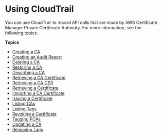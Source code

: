 # Using CloudTrail<a name="PcaCtIntro"></a>

You can use CloudTrail to record API calls that are made by AWS Certificate Manager Private Certificate Authority\. For more information, see the following topics\.

**Topics**
+ [Creating a CA](CT-CreateCA.md)
+ [Creating an Audit Report](CT-CreateAuditReport.md)
+ [Deleting a CA](CT-DeleteCA.md)
+ [Restoring a CA](CT-RestoreCA.md)
+ [Describing a CA](CT-DescribeCA.md)
+ [Retrieving a CA Certificate](CT-GetCACertificate.md)
+ [Retrieving a CA CSR](CT-GetCACsr.md)
+ [Retrieving a Certificate](CT-GetCertificate.md)
+ [Importing a CA Certificate](CT-ImportCACertificate.md)
+ [Issuing a Certificate](CT-IssueCertificate.md)
+ [Listing CAs](CT-ListCAs.md)
+ [Listing Tags](CT-ListTags.md)
+ [Revoking a Certificate](CT-RevokeCertificate.md)
+ [Tagging PCAs](CT-TagPCA.md)
+ [Updating a CA](CT-UpdateCA.md)
+ [Removing Tags](CT-UntagPCA.md)